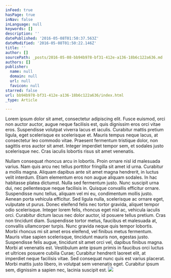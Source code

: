 ```yaml
---
inFeed: true
hasPage: true
inNav: false
inLanguage: null
keywords: []
description: ''
datePublished: '2016-05-08T01:50:37.563Z'
dateModified: '2016-05-08T01:50:22.146Z'
title: ''
author: []
sourcePath: _posts/2016-05-08-bb94b978-bf31-412e-a136-18b6c122a636.md
authors: []
publisher:
  name: null
  domain: null
  url: null
  favicon: null
starred: false
url: bb94b978-bf31-412e-a136-18b6c122a636/index.html
_type: Article

---
```

Lorem ipsum dolor sit amet, consectetur adipiscing elit. Fusce euismod, orci non auctor auctor, augue neque facilisis est, quis dignissim eros orci vitae eros. Suspendisse volutpat viverra lacus et iaculis. Curabitur mattis pretium ligula, eget scelerisque ex scelerisque et. Mauris tempus neque lacus, at consectetur leo commodo vitae. Praesent fermentum tristique dolor, non sagittis eros auctor sit amet. Integer imperdiet tempor sem, et sodales justo scelerisque nec. Cras iaculis lobortis risus sit amet venenatis.

Nullam consequat rhoncus arcu in lobortis. Proin ornare nisl id malesuada varius. Nam quis arcu nec tellus porttitor fringilla sit amet id urna. Curabitur a mollis magna. Aliquam dapibus ante sit amet magna hendrerit, in luctus velit interdum. Etiam elementum eros non augue aliquam sodales. In hac habitasse platea dictumst. Nulla sed fermentum justo. Nunc suscipit urna dui, nec pellentesque neque facilisis in. Quisque convallis efficitur ornare. Suspendisse nunc tellus, aliquam vel mi eu, condimentum mollis justo. Aenean porta vehicula efficitur. Sed ligula nulla, scelerisque ac ornare eget, vulputate ut purus. Donec eleifend felis nec tortor gravida, aliquet tempor odio scelerisque. Integer lorem felis, rhoncus eget nisl ac, vehicula iaculis orci. Curabitur dictum lacus nec dolor auctor, id posuere tellus pretium. Cras non tincidunt diam. Suspendisse tortor metus, faucibus et malesuada at, convallis ullamcorper turpis. Nunc gravida neque quis tempor lobortis. Morbi rhoncus mi sit amet eros eleifend, vel finibus metus fermentum. Mauris vitae sapien scelerisque, tincidunt mauris non, egestas justo. Suspendisse felis augue, tincidunt sit amet orci vel, dapibus finibus magna. Morbi at venenatis est. Vestibulum ante ipsum primis in faucibus orci luctus et ultrices posuere cubilia Curae; Curabitur hendrerit laoreet elit, at imperdiet neque facilisis vitae. Sed consequat nunc quis est varius placerat. Morbi mattis justo libero, in volutpat sem venenatis eget. Curabitur ipsum sem, dignissim a sapien nec, lacinia suscipit est.
![](https://the-grid-user-content.s3-us-west-2.amazonaws.com/abba3c54-dcaf-4933-a93d-f74e06064639.jpg)